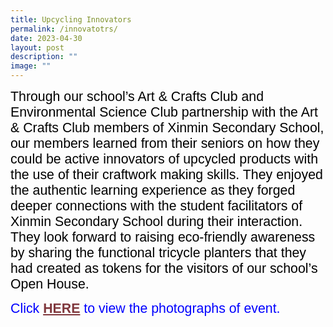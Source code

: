 ```yaml
---
title: Upcycling Innovators
permalink: /innovatotrs/
date: 2023-04-30
layout: post
description: ""
image: ""
---
```

<span style="font-size:16.0pt;font-family:Arial;color:black">Through our school’s Art &amp; Crafts Club and Environmental Science Club partnership with the Art &amp; Crafts Club members of Xinmin Secondary School, our members learned from their seniors on how they could be active innovators of upcycled products with the use of their craftwork making skills. They enjoyed the authentic learning experience as they forged deeper connections with the student facilitators of Xinmin Secondary School during their interaction. They look forward to raising eco-friendly awareness by sharing the functional tricycle planters that they had created as tokens for the visitors of our school’s Open House. 
</span>

<span style="font-size:16.0pt;font-family:Arial;color:blue">
Click 
<a style="box-sizing: border-box; background-color: transparent; cursor: pointer; transition: all 0.25s ease-in-out 0s; color: rgb(128, 56, 61);" rel="noopener noreferrer" target="_blank" href="https://heyzine.com/flip-book/59231649e7.html"><b>HERE</b></a> to view the photographs of event.

</span>